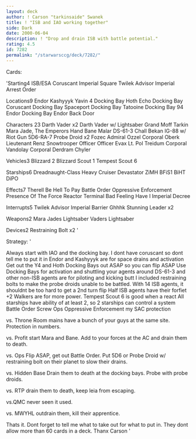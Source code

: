 ```yaml
---
layout: deck
author: ! Carson "tarkinsaide" Swanek
title: ! "ISB and IAO working together"
side: Dark
date: 2000-06-04
description: ! "Drop and drain ISB with battle potential."
rating: 4.5
id: 7282
permalink: "/starwarsccg/deck/7282/"
---
```

Cards: 

'Starting4
ISB/ESA
Coruscant Imperial Square
Twilek Advisor
Imperial Arrest Order

Locations9
Endor
Kashyyyk
Yavin 4 Docking Bay
Hoth Echo Docking Bay
Coruscant Docking Bay
Spaceport Docking Bay
Tatooine Docking Bay 94
Endor Docking Bay
Endor Back Door

Characters 23
Darth Vader x2
Darth Vader w/ Lightsaber
Grand Moff Tarkin
Mara Jade, The Emperors Hand
Bane Malar
DS-61-3
Chall Bekan
IG-88 w/ Riot Gun
5D6-RA-7
Probe Droid x2
Fozec
Admiral Ozzel
Corporal Oberk
Lieutenant Renz
Snowtrooper Officer
Officer Evax
Lt. Pol Treidum
Corporal Vandolay
Corporal Derdram
Chyler

Vehicles3
Blizzard 2
Blizzard Scout 1
Tempest Scout 6

Starships6
Dreadnaught-Class Heavy Cruiser
Devastator
ZiMH
BFiS1
BiHT
DiPO

Effects7
Therell Be Hell To Pay
Battle Order
Oppressive Enforcement
Presence Of The Force
Reactor Terminal
Bad Feeling Have I
Imperial Decree

Interrupts5
Twilek Advisor
Imperial Barrier
Ghhhk
Stunning Leader x2

Weapons2
Mara Jades Lightsaber
Vaders Lightsaber

Devices2
Restraining Bolt x2
'

Strategy: '

Always start with IAO and the docking bay.  I dont have coruscant so dont tell me to put it in
Endor and Kashyyyk are for space drains and activation
Get out the Y4 and Hoth Docking Bays out ASAP so you can flip ASAP
Use Docking Bays for activation and shuttling your agents around
DS-61-3 and other non-ISB agents are for piloting and kicking butt
I included restraining bolts to make the probe droids unable to be battled.
With 14 ISB agents, it shouldnt be too hard to get a 2nd turn flip
Half ISB agents have their forfiet +2
Walkers are for more power.
Tempest Scout 6 is good when a react
All starships have ability of at least 2, so 2 starships can control a system
Battle Order Screw Ops
Oppressive Enforcement my SAC protection

vs. Throne Room mains have a bunch of your guys at the same site.  Protection in numbers.

vs. Profit start Mara and Bane.  Add to your forces at the AC and drain them to death.

vs. Ops Flip ASAP, get out Battle Order.  Put 5D6 or Probe Droid w/ restraining bolt on their planet to slow their drains.

vs. Hidden Base  Drain them to death at the docking bays.  Probe with probe droids.

vs. RTP drain them to death, keep leia from escaping.

vs.QMC  never seen it used.

vs. MWYHL  outdrain them, kill their apprentice.

Thats it.  Dont forget to tell me what to take out for what to put in.	They dont allow more than 60 cards in a deck.
Thanx
Carson '
